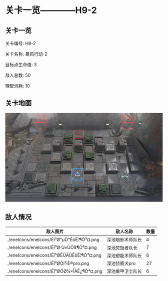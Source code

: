 # 关卡一览————H9-2


## 关卡一览

关卡编号: H9-2

关卡名称: 暴风行动-2

目标点生命值: 3

敌人总数: 50

理智消耗: 10


## 关卡地图
![H9-2](./oprMap/H9-2.png)

## 敌人情况

| 敌人图片 | 敌人名称 | 数量  |
|---------|-----|-----|
| ./eneIcons/eneIcons/Éî³Ø°µÓ°ÊõÊ¦¶Ó³¤.png| 深池暗影术师队长  |   4  |
| ./eneIcons/eneIcons/Éî³Ø·Ù»ÙÕß¶Ó³¤.png| 深池焚毁者队长  |   7  |
| ./eneIcons/eneIcons/Éî³ØËÜÄÜÊõÊ¦¶Ó³¤.png| 深池塑能术师队长  |   6  |
| ./eneIcons/eneIcons/Éî³ØÕì²ìÈ®pro.png| 深池侦察犬pro  |   27  |
| ./eneIcons/eneIcons/Éî³ØÖØ¼×ÎÀÊ¿¶Ó³¤.png| 深池重甲卫士队长  |   6  |
